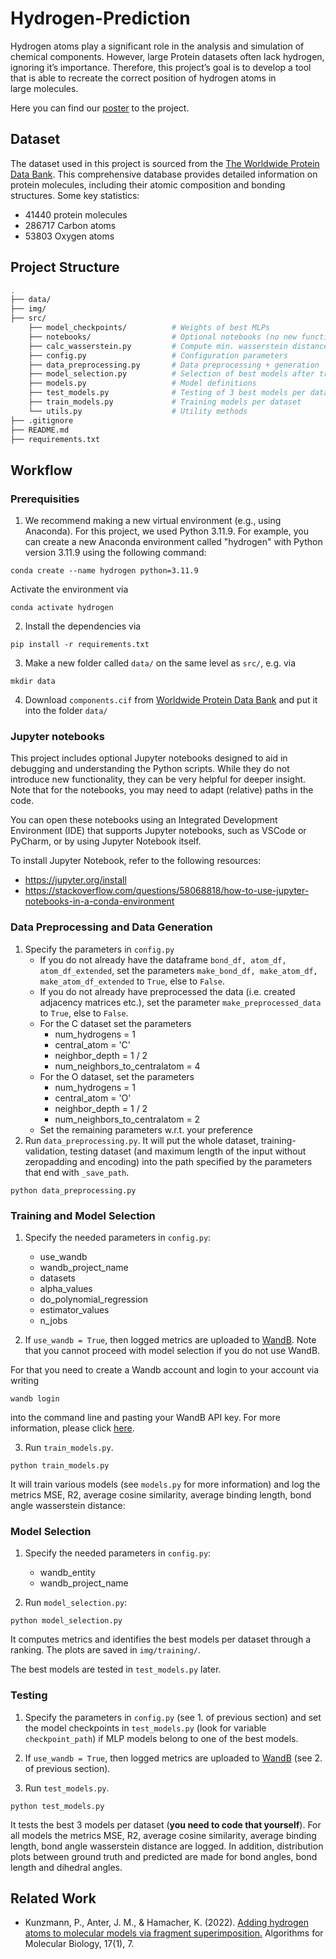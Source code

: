 # Hydrogen-Prediction

Hydrogen atoms play a significant role in the analysis and simulation of chemical components. However, large Protein datasets often lack hydrogen, ignoring it’s importance. Therefore, this project’s goal is to develop a tool that is able to recreate the correct position of hydrogen atoms in large molecules.

Here you can find our [poster](https://github.com/Hasosh/Hydrogen-Prediction/blob/main/doc/poster.pdf) to the project.

## Dataset

The dataset used in this project is sourced from the [The Worldwide Protein Data Bank](http://www.wwpdb.org/data/ccd). This comprehensive database provides detailed information on protein molecules, including their atomic composition and bonding structures. Some key statistics:
- 41440 protein molecules
- 286717 Carbon atoms
- 53803 Oxygen atoms

## Project Structure

```bash
.
├── data/            		        
├── img/             		        
├── src/           		            
	├── model_checkpoints/          # Weights of best MLPs
	├── notebooks/                  # Optional notebooks (no new functionality)
    ├── calc_wasserstein.py  	    # Compute min. wasserstein distance  	
    ├── config.py  				    # Configuration parameters		
	├── data_preprocessing.py       # Data preprocessing + generation 
	├── model_selection.py  		# Selection of best models after training		 
	├── models.py                   # Model definitions 
	├── test_models.py  			# Testing of 3 best models per dataset			 	 
	├── train_models.py      		# Training models per dataset			 
	└── utils.py                    # Utility methods
├── .gitignore
├── README.md
├── requirements.txt
```

## Workflow

### Prerequisities

1. We recommend making a new virtual environment (e.g., using Anaconda). For this project, we used Python 3.11.9. For example, you can create a new Anaconda environment called "hydrogen" with Python version 3.11.9 using the following command:
```
conda create --name hydrogen python=3.11.9
```
Activate the environment via
```
conda activate hydrogen
```
2. Install the dependencies via
```
pip install -r requirements.txt
```
3. Make a new folder called ```data/``` on the same level as ```src/```, e.g. via
```
mkdir data
```
4. Download ```components.cif``` from [Worldwide Protein Data Bank](http://www.wwpdb.org/data/ccd) and put it into the folder ```data/```

### Jupyter notebooks
This project includes optional Jupyter notebooks designed to aid in debugging and understanding the Python scripts. While they do not introduce new functionality, they can be very helpful for deeper insight. Note that for the notebooks, you may need to adapt (relative) paths in the code.

You can open these notebooks using an Integrated Development Environment (IDE) that supports Jupyter notebooks, such as VSCode or PyCharm, or by using Jupyter Notebook itself.

To install Jupyter Notebook, refer to the following resources:
- https://jupyter.org/install
- https://stackoverflow.com/questions/58068818/how-to-use-jupyter-notebooks-in-a-conda-environment

### Data Preprocessing and Data Generation

1. Specify the parameters in ```config.py```
    - If you do not already have the dataframe ```bond_df, atom_df, atom_df_extended```, set the parameters ```make_bond_df, make_atom_df, make_atom_df_extended``` to ```True```, else to ```False```.
    - If you do not already have preprocessed the data (i.e. created adjacency matrices etc.), set the parameter ```make_preprocessed_data``` to ```True```, else to ```False```.
    - For the C dataset set the parameters
        - num_hydrogens = 1
        - central_atom = 'C'
        - neighbor_depth = 1 / 2
        - num_neighbors_to_centralatom = 4
    - For the O dataset, set the parameters
        - num_hydrogens = 1
        - central_atom = 'O'
        - neighbor_depth = 1 / 2
        - num_neighbors_to_centralatom = 2 
    - Set the remaining parameters w.r.t. your preference
2. Run ```data_preprocessing.py```. It will put the whole dataset, training-validation, testing dataset (and maximum length of the input without zeropadding and encoding) into the path specified by the parameters that end with ```_save_path```.
```
python data_preprocessing.py
```

### Training and Model Selection

1. Specify the needed parameters in ```config.py```:
    - use_wandb 
    - wandb_project_name 
    - datasets
    - alpha_values 
    - do_polynomial_regression 
    - estimator_values 
    - n_jobs

2. If ```use_wandb = True```, then logged metrics are uploaded to [WandB](https://wandb.ai/site). Note that you cannot proceed with model selection if you do not use WandB.

For that you need to create a Wandb account and login to your account via writing 
```
wandb login
```
into the command line and pasting your WandB API key. For more information, please click [here](https://docs.wandb.ai/quickstart).

3. Run ```train_models.py```. 
```
python train_models.py
```
It will train various models (see ```models.py``` for more information) and log the metrics MSE, R2, average cosine similarity, average binding length, bond angle wasserstein distance:

### Model Selection

1. Specify the needed parameters in ```config.py```:
    - wandb_entity     
    - wandb_project_name 

2. Run ```model_selection.py```: 
```
python model_selection.py
```
It computes metrics and identifies the best models per dataset through a ranking. The plots are saved in ```img/training/```. 

The best models are tested in ```test_models.py``` later.

### Testing

1. Specify the parameters in ```config.py``` (see 1. of previous section) and set the model checkpoints in ```test_models.py``` (look for variable ```checkpoint_path```) if MLP models belong to one of the best models.

2. If ```use_wandb = True```, then logged metrics are uploaded to [WandB](https://wandb.ai/site) (see 2. of previous section).

3. Run ```test_models.py```. 
```
python test_models.py
```
It tests the best 3 models per dataset (**you need to code that yourself**). For all models the metrics MSE, R2, average cosine similarity, average binding length, bond angle wasserstein distance are logged. In addition, distribution plots between ground truth and predicted are made for bond angles, bond length and dihedral angles.

## Related Work
- Kunzmann, P., Anter, J. M., & Hamacher, K. (2022). <a href="https://link.springer.com/article/10.1186/s13015-022-00215-x">Adding hydrogen atoms to molecular models via fragment superimposition.</a> Algorithms for Molecular Biology, 17(1), 7.